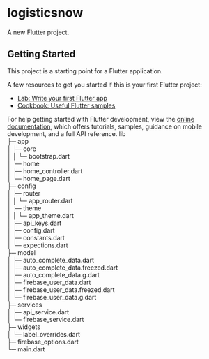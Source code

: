 # logisticsnow

A new Flutter project.

## Getting Started

This project is a starting point for a Flutter application.

A few resources to get you started if this is your first Flutter project:

- [Lab: Write your first Flutter app](https://docs.flutter.dev/get-started/codelab)
- [Cookbook: Useful Flutter samples](https://docs.flutter.dev/cookbook)

For help getting started with Flutter development, view the
[online documentation](https://docs.flutter.dev/), which offers tutorials,
samples, guidance on mobile development, and a full API reference.
lib                                    
├─ app                                 
│  ├─ core                             
│  │  └─ bootstrap.dart                
│  └─ home                             
│     ├─ home_controller.dart          
│     └─ home_page.dart                
├─ config                              
│  ├─ router                           
│  │  └─ app_router.dart               
│  ├─ theme                            
│  │  └─ app_theme.dart                
│  ├─ api_keys.dart                    
│  ├─ config.dart                      
│  ├─ constants.dart                   
│  └─ expections.dart                  
├─ model                               
│  ├─ auto_complete_data.dart          
│  ├─ auto_complete_data.freezed.dart  
│  ├─ auto_complete_data.g.dart        
│  ├─ firebase_user_data.dart          
│  ├─ firebase_user_data.freezed.dart  
│  └─ firebase_user_data.g.dart        
├─ services                            
│  ├─ api_service.dart                 
│  └─ firebase_service.dart            
├─ widgets                             
│  └─ label_overrides.dart             
├─ firebase_options.dart               
└─ main.dart                           
